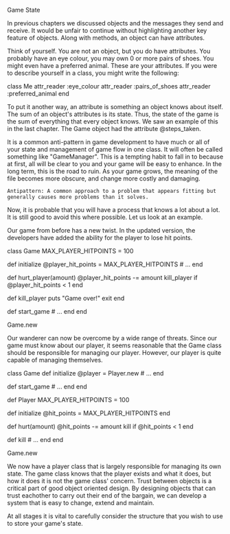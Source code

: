 
Game State

In previous chapters we discussed objects and the messages they send and receive. It would be unfair to continue without highlighting another key feature of objects. Along with methods, an object can have attributes.

Think of yourself. You are not an object, but you do have attributes. You probably have an eye colour, you may own 0 or more pairs of shoes. You might even have a preferred animal. These are your attributes. If you were to describe yourself in a class, you might write the following:

class Me
  attr_reader :eye_colour
  attr_reader :pairs_of_shoes
  attr_reader :preferred_animal
end

To put it another way, an attribute is something an object knows about itself. The sum of an object's attributes is its state. Thus, the state of the game is the sum of everything that every object knows. We saw an example of this in the last chapter. The Game object had the attribute @steps_taken.

It is a common anti-pattern in game development to have much or all of your state and management of game flow in one class. It will often be called something like "GameManager". This is a tempting habit to fall in to because at first, all will be clear to you and your game will be easy to enhance. In the long term, this is the road to ruin. As your game grows, the meaning of the file becomes more obscure, and change more costly and damaging.

    Antipattern: A common approach to a problem that appears fitting but generally causes more problems than it solves.

Now, it is probable that you will have a process that knows a lot about a lot. It is still good to avoid this where possible. Let us look at an example.

Our game from before has a new twist. In the updated version, the developers have added the ability for the player to lose hit points.

class Game
  MAX_PLAYER_HITPOINTS = 100

  def initialize
    @player_hit_points     = MAX_PLAYER_HITPOINTS
    # ...
  end

  def hurt_player(amount)
    @player_hit_points -= amount
    kill_player if @player_hit_points < 1
  end

  def kill_player
    puts "Game over!"
    exit
  end

  def start_game
    # ...
  end
end

Game.new

Our wanderer can now be overcome by a wide range of threats. Since our game must know about our player, it seems reasonable that the Game class should be responsible for managing our player. However, our player is quite capable of managing themselves.

class Game
  def initialize
    @player = Player.new
    # ...
  end

  def start_game
    # ...
  end
end

def Player
  MAX_PLAYER_HITPOINTS = 100

  def initialize
    @hit_points = MAX_PLAYER_HITPOINTS
  end

  def hurt(amount)
    @hit_points -= amount
    kill if @hit_points < 1
  end

  def kill
    # ...
  end
end

Game.new

We now have a player class that is largely responsible for managing its own state. The game class knows that the player exists and what it does, but how it does it is not the game class' concern. Trust between objects is a critical part of good object oriented design. By designing objects that can trust eachother to carry out their end of the bargain, we can develop a system that is easy to change, extend and maintain.

At all stages it is vital to carefully consider the structure that you wish to use to store your game's state.
